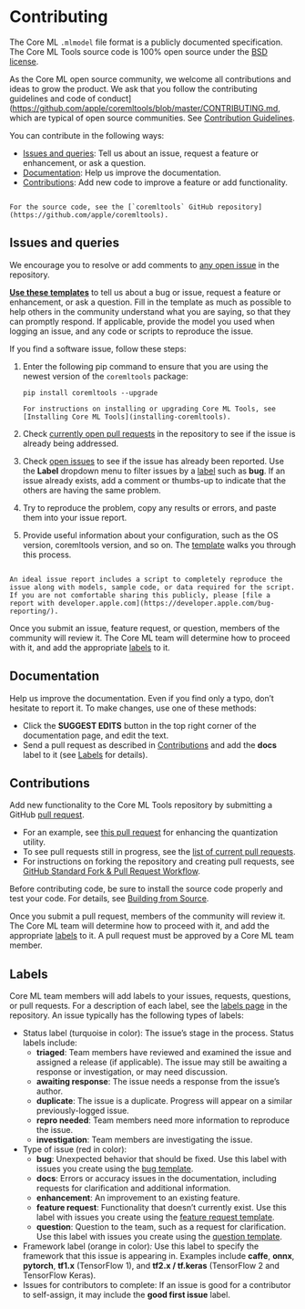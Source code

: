 # Contributing

The Core ML `.mlmodel` file format is a publicly documented specification. The Core ML Tools source code is 100% open source under the [BSD license](https://en.wikipedia.org/wiki/BSD_licenses). 

As the Core ML open source community, we welcome all contributions and ideas to grow the product. We ask that you follow the contributing guidelines and code of conduct](https://github.com/apple/coremltools/blob/master/CONTRIBUTING.md, which are typical of open source communities. See [Contribution Guidelines](https://github.com/apple/coremltools/blob/master/CONTRIBUTING.md).

You can contribute in the following ways:

- [Issues and queries](#issues-and-queries): Tell us about an issue, request a feature or enhancement, or ask a question.
- [Documentation](#documentation): Help us improve the documentation.
- [Contributions](#contributions): Add new code to improve a feature or add functionality.

```{admonition} Source code

For the source code, see the [`coremltools` GitHub repository](https://github.com/apple/coremltools).
```

## Issues and queries

We encourage you to resolve or add comments to [any open issue](https://github.com/apple/coremltools/issues) in the repository.

[**Use these templates**](https://github.com/apple/coremltools/issues/new/choose) to tell us about a bug or issue, request a feature or enhancement, or ask a question. Fill in the template as much as possible to help others in the community understand what you are saying, so that they can promptly respond. If applicable, provide the model you used when logging an issue, and any code or scripts to reproduce the issue. 

If you find a software issue, follow these steps:

1. Enter the following pip command to ensure that you are using the newest version of the `coremltools` package:
    
	```shell
	pip install coremltools --upgrade
	```

	```{admonition} Install/upgrade instructions
	For instructions on installing or upgrading Core ML Tools, see [Installing Core ML Tools](installing-coremltools).
	```

2. Check [currently open pull requests](https://github.com/apple/coremltools/pulls) in the repository to see if the issue is already being addressed. 
3. Check [open issues](https://github.com/apple/coremltools/issues) to see if the issue has already been reported. Use the **Label** dropdown menu to filter issues by a [label](#labels) such as **bug**. If an issue already exists, add a comment or thumbs-up to indicate that the others are having the same problem.  
4. Try to reproduce the problem, copy any results or errors, and paste them into your issue report. 
5. Provide useful information about your configuration, such as the OS version, coremltools version, and so on. The [template](https://github.com/apple/coremltools/issues/new/choose) walks you through this process.

```{admonition} Security issue

An ideal issue report includes a script to completely reproduce the issue along with models, sample code, or data required for the script. If you are not comfortable sharing this publicly, please [file a report with developer.apple.com](https://developer.apple.com/bug-reporting/).
```

Once you submit an issue, feature request, or question, members of the community will review it. The Core ML team will determine how to proceed with it, and add the appropriate [labels](#labels) to it.

## Documentation

Help us improve the documentation. Even if you find only a typo, don’t hesitate to report it. To make changes, use one of these methods:

- Click the **SUGGEST EDITS** button in the top right corner of the documentation page, and edit the text.
- Send a pull request as described in [Contributions](#contributions) and add the **docs** label to it (see [Labels](#labels) for details).

## Contributions

Add new functionality to the Core ML Tools repository by submitting a GitHub [pull request](https://docs.github.com/en/github/collaborating-with-issues-and-pull-requests/creating-a-pull-request). 

- For an example, see [this pull request](https://github.com/apple/coremltools/pull/452) for enhancing the quantization utility. 
- To see pull requests still in progress, see the [list of current pull requests](https://github.com/apple/coremltools/pulls). 
- For instructions on forking the repository and creating pull requests, see [GitHub Standard Fork & Pull Request Workflow](https://gist.github.com/Chaser324/ce0505fbed06b947d962).

Before contributing code, be sure to install the source code properly and test your code. For details, see [Building from Source](https://github.com/apple/coremltools/blob/master/BUILDING.md).

Once you submit a pull request, members of the community will review it. The Core ML team will determine how to proceed with it, and add the appropriate [labels](#labels) to it. A pull request must be approved by a Core ML team member.

## Labels

Core ML team members will add labels to your issues, requests, questions, or pull requests. For a description of each label, see the [labels page](https://github.com/apple/coremltools/labels) in the repository. An issue typically has the following types of labels:

- Status label (turquoise in color): The issue’s stage in the process. Status labels include: 
  - **triaged**: Team members have reviewed and examined the issue and assigned a release (if applicable). The issue may still be awaiting a response or investigation, or may need discussion.
  - **awaiting response**: The issue needs a response from the issue’s author.
  - **duplicate**: The issue is a duplicate. Progress will appear on a similar previously-logged issue.
  - **repro needed**: Team members need more information to reproduce the issue.
  - **investigation**: Team members are investigating the issue.
- Type of issue (red in color):
  - **bug**: Unexpected behavior that should be fixed. Use this label with issues you create using the [bug template](https://github.com/apple/coremltools/issues/new?assignees=&labels=bug&template=---bug-report.md&title=).
  - **docs**: Errors or accuracy issues in the documentation, including requests for clarification and additional information.
  - **enhancement**: An improvement to an existing feature.
  - **feature request**: Functionality that doesn’t currently exist. Use this label with issues you create using the [feature request template](https://github.com/apple/coremltools/issues/new?assignees=&labels=feature-request&template=---feature-request.md&title=).
  - **question**: Question to the team, such as a request for clarification. Use this label with issues you create using the [question template](https://github.com/apple/coremltools/issues/new?assignees=&labels=question&template=-question.md&title=).
- Framework label (orange in color)_:_ Use this label to specify the framework that this issue is appearing in. Examples include **caffe**, **onnx**, **pytorch**, **tf1.x** (TensorFlow 1), and **tf2.x / tf.keras** (TensorFlow 2 and TensorFlow Keras).
- Issues for contributors to complete: If an issue is good for a contributor to self-assign, it may include the **good first issue** label.
